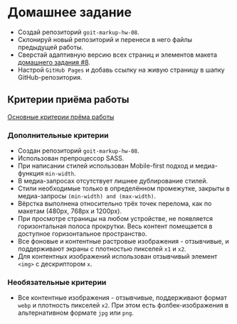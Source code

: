 # Домашнее задание

- Создай репозиторий `goit-markup-hw-08`.
- Склонируй новый репозиторий и перенеси в него файлы предыдущей работы.
- Сверстай адаптивную версию всех страниц и элементов макета
  [домашнего задания #8](<https://www.figma.com/file/VQ02IIL57fc33U4GP1WEdf/Web-Studio-(Version-2.0)?node-id=1621%3A57>).
- Настрой `GitHub Pages` и добавь ссылку на живую страницу в шапку
  GitHub-репозитория.

## Критерии приёма работы

[Основные критерии прёма работы](./criteria.md)

### Дополнительные критерии

- Создан репозиторий `goit-markup-hw-08`.
- Использован препроцессор SASS.
- При написании стилей использован Mobile-first подход и медиа-функция
  `min-width`.
- В медиа-запросах отсутствует лишнее дублирование стилей.
- Стили необходимые только в определённом промежутке, закрыты в медиа-запросы
  `(min-width) and (max-width)`.
- Вёрстка выполнена относительно трёх точек перелома, как по макетам (480px,
  768px и 1200px).
- При просмотре страницы на любом устройстве, не появляется горизонтальная
  полоса прокрутки. Весь контент помещается в доступное горизонтальное
  пространство.
- Все фоновые и контентные растровые изображения - отзывчивые, и поддерживают
  экраны с плотностью пикселей `x1` и `x2`.
- Для контентных изображений использован отзывчивый элемент `<img>` c
  дескриптором `x`.

### Необязательные критерии

- Все контентные изображения - отзывчивые, поддерживают формат `webp` и
  плотность пикселей `x2`. При этом есть фолбек-изображения в альтернативном
  формате `jpg` или `png`.
